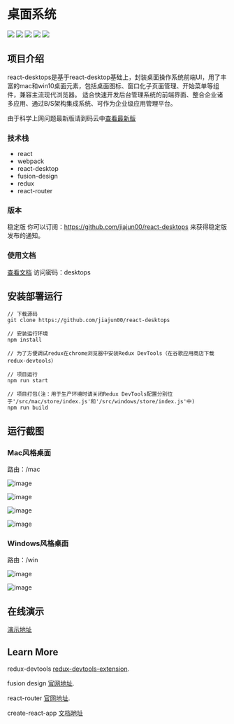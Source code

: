 # 桌面系统
![](https://img.shields.io/badge/react_desktops-0.3.2-green.svg)
![](https://img.shields.io/badge/build-passing-yellow.svg)
![](https://img.shields.io/badge/language-javascript-red.svg)
![](https://img.shields.io/badge/license-MIT-000000.svg)
![](https://img.shields.io/badge/ECMAScipt-6-orange.svg)

## 项目介绍
react-desktops是基于react-desktop基础上，封装桌面操作系统前端UI，用了丰富的mac和win10桌面元素，包括桌面图标、窗口化子页面管理、开始菜单等组件，兼容主流现代浏览器。
适合快速开发后台管理系统的前端界面、整合企业诸多应用、通过B/S架构集成系统、可作为企业级应用管理平台。

由于科学上网问题最新版请到码云中[查看最新版](https://gitee.com/jiajun000/react-desktops)

### 技术栈
- react
- webpack
- react-desktop
- fusion-design
- redux
- react-router

### 版本
稳定版 
你可以订阅：https://github.com/jiajun00/react-desktops 来获得稳定版发布的通知。

### 使用文档
[查看文档](http://showdoc.qqxio.cn/web/#/1?page_id=1)
访问密码：desktops

## 安装部署运行
```
// 下载源码
git clone https://github.com/jiajun00/react-desktops

// 安装运行环境
npm install

// 为了方便调试redux在chrome浏览器中安装Redux DevTools（在谷歌应用商店下载redux-devtools）

// 项目运行
npm run start

// 项目打包(注：用于生产环境时请关闭Redux DevTools配置分别位于'/src/mac/store/index.js'和'/src/windows/store/index.js'中)
npm run build
```

## 运行截图
### Mac风格桌面
路由：/mac

![image](https://react-desktop.oss-cn-shenzhen.aliyuncs.com/demo/mac-home.png)

![image](https://react-desktop.oss-cn-shenzhen.aliyuncs.com/demo/mac-finder-file.png)

![image](https://react-desktop.oss-cn-shenzhen.aliyuncs.com/demo/mac-finder-list.png)

![image](https://react-desktop.oss-cn-shenzhen.aliyuncs.com/demo/mac-lanpach.png)


### Windows风格桌面
路由：/win

![image](https://react-desktop.oss-cn-shenzhen.aliyuncs.com/demo/win-home.png)

![image](https://react-desktop.oss-cn-shenzhen.aliyuncs.com/demo/win-system.png)

## 在线演示
[演示地址](https://desk.ynedu.plus)

## Learn More

redux-devtools [redux-devtools-extension](https://github.com/zalmoxisus/redux-devtools-extension).

fusion design [官网地址](https://fusion.design/).

react-router [官网地址](https://reacttraining.com/react-router/web/guides/quick-start).

create-react-app [文档地址](https://www.html.cn/create-react-app/docs/documentation-intro/)
